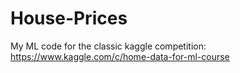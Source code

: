 # House-Prices
My ML code for the classic kaggle competition: https://www.kaggle.com/c/home-data-for-ml-course
